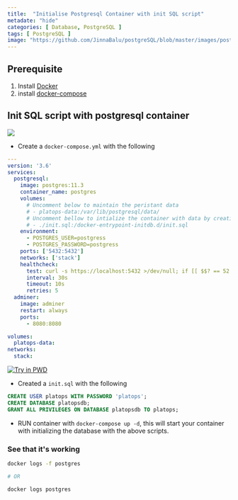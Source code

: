 ```yaml
---
title:  "Initialise Postgresql Container with init SQL script"
metadate: "hide"
categories: [ Database, PostgreSQL ]
tags: [ PostgreSQL ]
image: "https://github.com/JinnaBalu/postgreSQL/blob/master/images/postgresql.svg"
---
```


## Prerequisite

1. Install [Docker](https://docs.docker.com/install/linux/docker-ce/ubuntu/)
2. install [docker-compose](https://docs.docker.com/compose/install/)

## Init SQL script with postgresql container

![](https://github.com/JinnaBalu/postgreSQL/blob/master/images/postgresql.svg)

- Create a `docker-compose.yml` with the following

```yml
---
version: '3.6'
services:
  postgresql:
    image: postgres:11.3
    container_name: postgres
    volumes:
      # Uncomment below to maintain the peristant data
      # - platops-data:/var/lib/postgresql/data/
      # Uncomment bellow to intialize the container with data by creating the respective file
      # - ./init.sql:/docker-entrypoint-initdb.d/init.sql
    environment:
      - POSTGRES_USER=postgress
      - POSTGRES_PASSWORD=postgress
    ports: ['5432:5432']
    networks: ['stack']
    healthcheck:
      test: curl -s https://localhost:5432 >/dev/null; if [[ $$? == 52 ]]; then echo 0; else echo 1; fi
      interval: 30s
      timeout: 10s
      retries: 5
  adminer:
    image: adminer
    restart: always
    ports:
      - 8080:8080

volumes:
  platops-data:
networks:
  stack:

```

[![Try in PWD](https://cdn.rawgit.com/play-with-docker/stacks/cff22438/assets/images/button.png)](http://play-with-docker.com?stack=https://raw.githubusercontent.com/JinnaBalu/postgreSQL/master/postgres-with-init-user-and-db.yml)

- Created a `init.sql` with the following

```sql
CREATE USER platops WITH PASSWORD 'platops';
CREATE DATABASE platopsdb;
GRANT ALL PRIVILEGES ON DATABASE platopsdb TO platops;
```

- RUN container with `docker-compose up -d`, this will start your container with initializing the database with the above scripts.

### See that it's working

```bash
docker logs -f postgres

# OR

docker logs postgres
```
